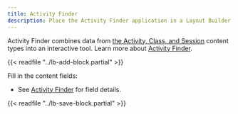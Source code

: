 ```yaml
---
title: Activity Finder
description: Place the Activity Finder application in a Layout Builder page.
---
```


Activity Finder combines data from [the Activity, Class, and Session](/docs/user-documentation/content-types/activity-class-session/) content types into an interactive tool. Learn more about [Activity Finder](/docs/user-documentation/paragraphs/activity-finder/). 

{{< readfile "../lb-add-block.partial" >}}

Fill in the content fields:

- See [Activity Finder](/docs/user-documentation/paragraphs/activity-finder/) for field details.

{{< readfile "../lb-save-block.partial" >}}
